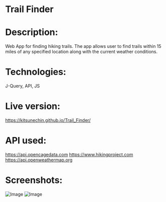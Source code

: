 # Trail Finder
# Description: 
Web App for finding hiking trails. The app allows user to find trails within 15 miles of any specified location along with the current weather conditions.
# Technologies: 
J-Query, API, JS
# Live version: 
https://kitsunechin.github.io/Trail_Finder/
# API used:
https://api.opencagedata.com
https://www.hikingproject.com
https://api.openweathermap.org
# Screenshots:
![Image](Assets/Screenshot_1)
![Image](Assets/Screenshot_2)
